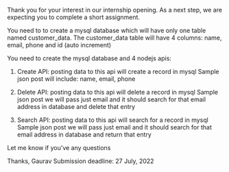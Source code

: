 Thank you for your interest in our internship opening. As a next step, we are expecting you to complete a short assignment.

You need to to create a mysql database which will have only one table named customer_data. The customer_data table will have 4 columns: name, email, phone and id (auto increment)

You need to create the mysql database and 4 nodejs apis:
1. Create API: posting data to this api will create a record in mysql 
Sample json post will include: name, email, phone

2. Delete API: posting data to this api will delete a record in mysql 
Sample json post we will pass just email and it should search for that email address in database and delete that entry

3. Search API: posting data to this api will search for a record in mysql  
Sample json post we will pass just email and it should search for that email address in database and return that entry

Let me know if you've any questions

Thanks,
Gaurav
Submission deadline: 27 July, 2022